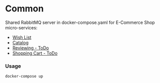 # Common

Shared RabbitMQ server in docker-compose.yaml for E-Commerce Shop micro-services:
- [Wish List](https://github.com/pejovski/wish-list)
- [Catalog](https://github.com/pejovski/catalog)
- [Reviewing - ToDo](https://github.com/pejovski/reviewing)
- [Shopping Cart - ToDo](https://github.com/pejovski/cart)

### Usage

```bash
docker-compose up
```